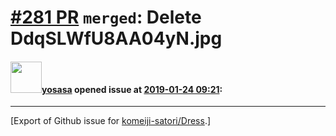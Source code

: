 # [\#281 PR](https://github.com/komeiji-satori/Dress/pull/281) `merged`: Delete DdqSLWfU8AA04yN.jpg

#### <img src="https://avatars.githubusercontent.com/u/24895575?v=4" width="50">[yosasa](https://github.com/yosasa) opened issue at [2019-01-24 09:21](https://github.com/komeiji-satori/Dress/pull/281):






-------------------------------------------------------------------------------



[Export of Github issue for [komeiji-satori/Dress](https://github.com/komeiji-satori/Dress).]
